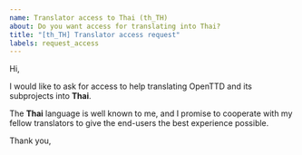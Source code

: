 ```yaml
---
name: Translator access to Thai (th_TH)
about: Do you want access for translating into Thai?
title: "[th_TH] Translator access request"
labels: request_access
---
```


<!-- translator: th_TH -->
<!-- Please do not edit the header of this template. -->

Hi,

I would like to ask for access to help translating OpenTTD and its subprojects into **Thai**.

The **Thai** language is well known to me, and I promise to cooperate with my fellow translators to give the end-users the best experience possible.

<!-- Please do not edit the above message. Do feel free to add a personal note after this line. -->

Thank you,
